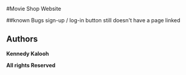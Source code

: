 #Movie Shop Website

##known Bugs
sign-up / log-in button still doesn't have a page linked

## Authors

**Kennedy Kalooh**

**All rights Reserved**
